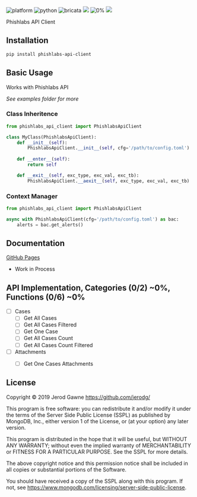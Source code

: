 ```

```
![platform](https://img.shields.io/badge/Platform-Mac/*nix/Windows-blue.svg)
![python](https://img.shields.io/badge/Python-8%2B-blue.svg)
![bricata](https://img.shields.io/badge/Phishlabs-blue.svg)
<a href="https://www.mongodb.com/licensing/server-side-public-license"><img src="https://img.shields.io/badge/License-SSPL-green.svg"></a>
![0%](https://img.shields.io/badge/Coverage-0%25-red.svg)
<a href="https://saythanks.io/to/jerodg"><img src="https://img.shields.io/badge/Say%20Thanks-!-1EAEDB.svg"></a>


Phishlabs API Client


## Installation
```bash
pip install phishlabs-api-client
```

## Basic Usage
Works with Phishlabs API

*See examples folder for more*

### Class Inheritence
```python
from phishlabs_api_client import PhishlabsApiClient

class MyClass(PhishlabsApiClient):
    def __init__(self):
        PhishlabsApiClient.__init__(self, cfg='/path/to/config.toml')
        
    def __enter__(self):
        return self

    def __exit__(self, exc_type, exc_val, exc_tb):
        PhishlabsApiClient.__aexit__(self, exc_type, exc_val, exc_tb)
```

### Context Manager
```python
from phishlabs_api_client import PhishlabsApiClient

async with PhishlabsApiClient(cfg='/path/to/config.toml') as bac:
    alerts = bac.get_alerts()
```

## Documentation
[GitHub Pages](https://jerodg.github.io/phishlabs-api-client/)
- Work in Process

## API Implementation, Categories (0/2) ~0%, Functions (0/6) ~0%

- [ ] Cases
    - [ ] Get All Cases
    - [ ] Get All Cases Filtered
    - [ ] Get One Case
    - [ ] Get All Cases Count
    - [ ] Get All Cases Count Filtered
- [ ] Attachments
    - [ ] Get One Cases Attachments


## License
Copyright © 2019 Jerod Gawne <https://github.com/jerodg/>

This program is free software: you can redistribute it and/or modify
it under the terms of the Server Side Public License (SSPL) as
published by MongoDB, Inc., either version 1 of the
License, or (at your option) any later version.

This program is distributed in the hope that it will be useful,
but WITHOUT ANY WARRANTY; without even the implied warranty of
MERCHANTABILITY or FITNESS FOR A PARTICULAR PURPOSE.  See the
SSPL for more details.

The above copyright notice and this permission notice shall be included in all
copies or substantial portions of the Software.

You should have received a copy of the SSPL along with this program.
If not, see <https://www.mongodb.com/licensing/server-side-public-license>.
